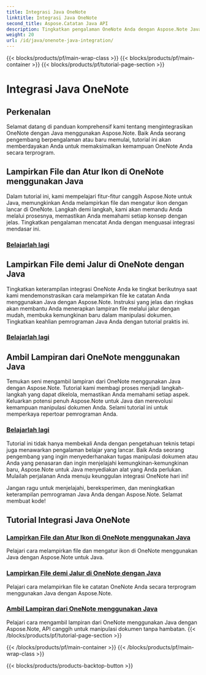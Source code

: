 ```yaml
---
title: Integrasi Java OneNote
linktitle: Integrasi Java OneNote
second_title: Aspose.Catatan Java API
description: Tingkatkan pengalaman OneNote Anda dengan Aspose.Note Java! Jelajahi tutorial tentang melampirkan file, mengatur ikon, dan mengambil lampiran secara terprogram menggunakan Java.
weight: 20
url: /id/java/onenote-java-integration/
---
```


{{< blocks/products/pf/main-wrap-class >}}
{{< blocks/products/pf/main-container >}}
{{< blocks/products/pf/tutorial-page-section >}}

# Integrasi Java OneNote

## Perkenalan

Selamat datang di panduan komprehensif kami tentang mengintegrasikan OneNote dengan Java menggunakan Aspose.Note. Baik Anda seorang pengembang berpengalaman atau baru memulai, tutorial ini akan memberdayakan Anda untuk memaksimalkan kemampuan OneNote Anda secara terprogram.

## Lampirkan File dan Atur Ikon di OneNote menggunakan Java
Dalam tutorial ini, kami mempelajari fitur-fitur canggih Aspose.Note untuk Java, memungkinkan Anda melampirkan file dan mengatur ikon dengan lancar di OneNote. Langkah demi langkah, kami akan memandu Anda melalui prosesnya, memastikan Anda memahami setiap konsep dengan jelas. Tingkatkan pengalaman mencatat Anda dengan menguasai integrasi mendasar ini.

### [Belajarlah lagi](./attach-file-and-set-icon/)

## Lampirkan File demi Jalur di OneNote dengan Java
Tingkatkan keterampilan integrasi OneNote Anda ke tingkat berikutnya saat kami mendemonstrasikan cara melampirkan file ke catatan Anda menggunakan Java dengan Aspose.Note. Instruksi yang jelas dan ringkas akan membantu Anda menerapkan lampiran file melalui jalur dengan mudah, membuka kemungkinan baru dalam manipulasi dokumen. Tingkatkan keahlian pemrograman Java Anda dengan tutorial praktis ini.

### [Belajarlah lagi](./attach-file-by-path/)

## Ambil Lampiran dari OneNote menggunakan Java
Temukan seni mengambil lampiran dari OneNote menggunakan Java dengan Aspose.Note. Tutorial kami membagi proses menjadi langkah-langkah yang dapat dikelola, memastikan Anda memahami setiap aspek. Keluarkan potensi penuh Aspose.Note untuk Java dan merevolusi kemampuan manipulasi dokumen Anda. Selami tutorial ini untuk memperkaya repertoar pemrograman Anda.

### [Belajarlah lagi](./retrieve-attachment/)

Tutorial ini tidak hanya membekali Anda dengan pengetahuan teknis tetapi juga menawarkan pengalaman belajar yang lancar. Baik Anda seorang pengembang yang ingin menyederhanakan tugas manipulasi dokumen atau Anda yang penasaran dan ingin menjelajahi kemungkinan-kemungkinan baru, Aspose.Note untuk Java menyediakan alat yang Anda perlukan. Mulailah perjalanan Anda menuju keunggulan integrasi OneNote hari ini!

Jangan ragu untuk menjelajahi, bereksperimen, dan meningkatkan keterampilan pemrograman Java Anda dengan Aspose.Note. Selamat membuat kode!
## Tutorial Integrasi Java OneNote
### [Lampirkan File dan Atur Ikon di OneNote menggunakan Java](./attach-file-and-set-icon/)
Pelajari cara melampirkan file dan mengatur ikon di OneNote menggunakan Java dengan Aspose.Note untuk Java.
### [Lampirkan File demi Jalur di OneNote dengan Java](./attach-file-by-path/)
Pelajari cara melampirkan file ke catatan OneNote Anda secara terprogram menggunakan Java dengan Aspose.Note.
### [Ambil Lampiran dari OneNote menggunakan Java](./retrieve-attachment/)
Pelajari cara mengambil lampiran dari OneNote menggunakan Java dengan Aspose.Note, API canggih untuk manipulasi dokumen tanpa hambatan.
{{< /blocks/products/pf/tutorial-page-section >}}

{{< /blocks/products/pf/main-container >}}
{{< /blocks/products/pf/main-wrap-class >}}

{{< blocks/products/products-backtop-button >}}
